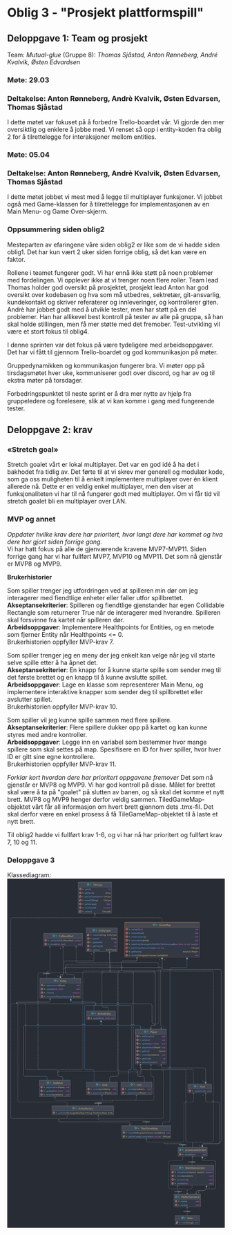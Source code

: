 # Oblig 3 - "Prosjekt plattformspill"
## Deloppgave 1: Team og prosjekt
Team: *Mutual-glue* (Gruppe 8): *Thomas Sjåstad, Anton Rønneberg, André Kvalvik, Østen Edvardsen*

### Møte: 29.03
### Deltakelse: Anton Rønneberg, Andrè Kvalvik, Østen Edvarsen, Thomas Sjåstad
I dette møtet var fokuset på å forbedre Trello-boardet vår. Vi gjorde den mer oversiktlig og enklere å jobbe med. Vi renset så opp i entity-koden fra oblig 2 for å tilrettelegge for interaksjoner mellom entities. 

### Møte: 05.04
### Deltakelse: Anton Rønneberg, Andrè Kvalvik, Østen Edvarsen, Thomas Sjåstad
I dette møtet jobbet vi mest med å legge til multiplayer funksjoner. Vi jobbet også med Game-klassen for å tilrettelegge for implementasjonen av en Main Menu- og Game Over-skjerm.

### Oppsummering siden oblig2
Mesteparten av efaringene våre siden oblig2 er like som de vi hadde siden oblig1. Det har kun vært 2 uker siden forrige oblig, så det kan være en faktor. 

Rollene i teamet fungerer godt. Vi har ennå ikke støtt på noen problemer med fordelingen. Vi opplever ikke at vi trenger noen flere roller. Team lead Thomas holder god oversikt på prosjektet, prosjekt lead Anton har god oversikt over kodebasen og hva som må utbedres, sektretær, git-ansvarlig, kundekontakt og skriver referaterer og innleveringer, og kontrollerer giten. Andrè har jobbet godt med å utvikle tester, men har støtt på en del problemer. Han har allikevel best kontroll på tester av alle på gruppa, så han skal holde stillingen, men få mer støtte med det fremober. Test-utvikling vil være et stort fokus til oblig4. 

I denne sprinten var det fokus på være tydeligere med arbeidsoppgaver. Det har vi fått til gjennom Trello-boardet og god kommunikasjon på møter. 

Gruppedynamikken og kommunikasjon fungerer bra. Vi møter opp på tirsdagsmøtet hver uke, kommuniserer godt over discord, og har av og til ekstra møter på torsdager. 

Forbedringspunktet til neste sprint er å dra mer nytte av hjelp fra gruppeledere og forelesere, slik at vi kan komme i gang med fungerende tester. 

## Deloppgave 2: krav
### «Stretch goal»
Stretch goalet vårt er lokal multiplayer. Det var en god idé å ha det i bakhodet fra tidlig av. Det førte til at vi skrev mer generell og modulær kode, som ga oss muligheten til å enkelt implementere multiplayer over én klient allerede nå. Dette er en veldig enkel multiplayer, men den viser at funksjonaliteten vi har til nå fungerer godt med multiplayer. Om vi får tid vil stretch goalet bli en multiplayer over LAN. 

### MVP og annet
*Oppdater hvilke krav dere har prioritert, hvor langt dere har kommet og hva dere har gjort siden forrige gang.* <br> Vi har hatt fokus på alle de gjenværende kravene MVP7-MVP11. Siden forrige gang har vi har fullført MVP7, MVP10 og MVP11. Det som nå gjenstår er MVP8 og MVP9. 

<b>Brukerhistorier </b> <br>

Som spiller trenger jeg utfordringen ved at spilleren min dør om jeg interagerer med fiendtlige enheter eller faller utfor spillbrettet.
<br><b>Akseptansekriterier</b>: Spilleren og fiendtlige gjenstander har egen Collidable Rectangle som returnerer True når de interagerer med hverandre. Spilleren skal forsvinne fra kartet når spilleren dør.
<br><b>Arbeidsoppgaver</b>: Implementere Healthpoints for Entities, og en metode som fjerner Entity når Healthpoints <= 0.
<br>Brukerhistorien oppfyller MVP-krav 7.


Som spiller trenger jeg en meny der jeg enkelt kan velge når jeg vil starte selve spille etter å ha åpnet det.
<br><b>Akseptansekriterier</b>: En knapp for å kunne starte spille som sender meg til det første brettet og en knapp til å kunne avslutte spillet.
<br><b>Arbeidsoppgaver</b>: Lage en klasse som representerer Main Menu, og implementere interaktive knapper som sender deg til spillbrettet eller avslutter spillet.
<br>Brukerhistorien oppfyller MVP-krav 10.


Som spiller vil jeg kunne spille sammen med flere spillere.
<br><b>Akseptansekriterier</b>: Flere spillere dukker opp på kartet og kan kunne styres med andre kontroller.
<br><b>Arbeidsoppgaver</b>: Legge inn en variabel som bestemmer hvor mange spillere som skal settes på map. Spesifisere en ID for hver spiller, hvor hver ID er gitt sine egne kontrollere.
<br>Brukerhistorien oppfyller MVP-krav 11.


*Forklar kort hvordan dere har prioritert oppgavene fremover*
Det som nå gjenstår er MVP8 og MVP9. Vi har god kontroll på disse. Målet for brettet skal være å ta på "goalet" på slutten av banen, og så skal det komme et nytt brett. MVP8 og MVP9 henger derfor veldig sammen. TiledGameMap-objektet vårt får all informasjon om hvert brett gjennom dets .tmx-fil. Det skal derfor være en enkel prosess å få TileGameMap-objektet til å laste et nytt brett.

Til oblig2 hadde vi fullført krav 1-6, og vi har nå har prioritert og fullført krav 7, 10 og 11. 

### Deloppgave 3
Klassediagram:
![Klassediagram](/Deliverables/klassediagramOblig3.png " Klassediagram")

